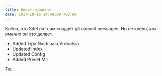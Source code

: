 ```yaml
---
title: Бесит транслит
date: 2017-10-16 14:44:00 +03:00
---
```


Клёво, что SiteLeaf сам создаёт git commit messages. Но не клёво, _как именно_ он это делает.

- Added Tipa Nachinaiu Vrubatsia
- Updated Index
- Updated Config
- Added Priviet Mir

Тю.